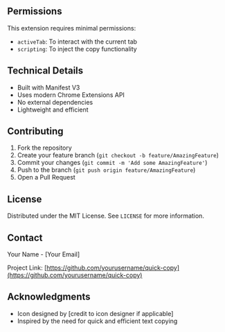 ## Permissions

This extension requires minimal permissions:
- `activeTab`: To interact with the current tab
- `scripting`: To inject the copy functionality

## Technical Details

- Built with Manifest V3
- Uses modern Chrome Extensions API
- No external dependencies
- Lightweight and efficient

## Contributing

1. Fork the repository
2. Create your feature branch (`git checkout -b feature/AmazingFeature`)
3. Commit your changes (`git commit -m 'Add some AmazingFeature'`)
4. Push to the branch (`git push origin feature/AmazingFeature`)
5. Open a Pull Request

## License

Distributed under the MIT License. See `LICENSE` for more information.

## Contact

Your Name - [Your Email]

Project Link: [https://github.com/yourusername/quick-copy](https://github.com/yourusername/quick-copy)

## Acknowledgments

- Icon designed by [credit to icon designer if applicable]
- Inspired by the need for quick and efficient text copying